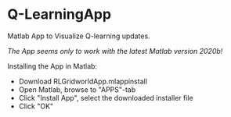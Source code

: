 # Q-LearningApp
Matlab App to Visualize Q-learning updates.

_The App seems only to work with the latest Matlab version 2020b!_

Installing the App in Matlab:
- Download RLGridworldApp.mlappinstall
- Open Matlab, browse to "APPS"-tab
- Click "Install App", select the downloaded installer file
- Click "OK"
